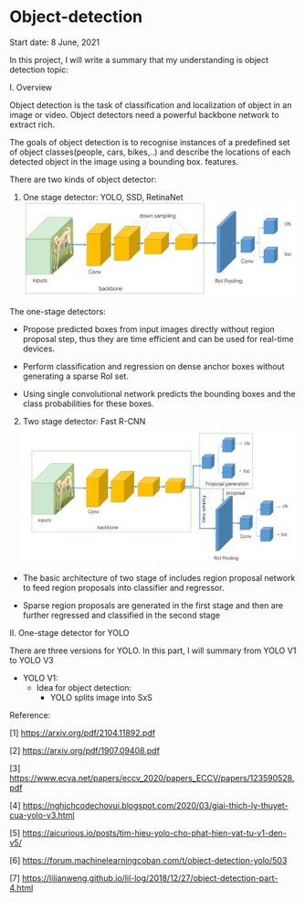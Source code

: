 # Object-detection
Start date: 8 June, 2021

In this project, I will write a summary that my understanding is object detection topic:

I. Overview

Object detection is the task of classification and localization of object in an image or video. Object
detectors need a powerful backbone network to extract rich.

The goals of object detection is to recognise instances of a predefined set of object classes(people, cars, bikes,..) 
and describe the locations of each detected object in the image using a bounding box. 
features.

There are two kinds of object detector:

1. One stage detector: YOLO, SSD, RetinaNet
![img_2.png](img_2.png)
   
The one-stage detectors: 

+ Propose predicted boxes from input images directly without region proposal step,
thus they are time efficient and can be used for real-time devices.
  
+ Perform classification and regression on dense anchor boxes without generating a sparse RoI set.

+ Using single convolutional network predicts the bounding boxes and the class probabilities for these boxes.

2. Two stage detector: Fast R-CNN
![img_1.png](img_1.png)
   
+ The basic architecture of two stage of includes region proposal network to feed region proposals into classifier and
regressor.

+ Sparse region proposals are generated in the first stage and then are further regressed and classified in the second stage

II. One-stage detector for YOLO

There are three versions for YOLO. In this part, I will summary from YOLO V1 to YOLO V3

- YOLO V1:
    - Idea for object detection:
        + YOLO splits image into SxS 

Reference:

[1] https://arxiv.org/pdf/2104.11892.pdf

[2] https://arxiv.org/pdf/1907.09408.pdf

[3] https://www.ecva.net/papers/eccv_2020/papers_ECCV/papers/123590528.pdf

[4] https://nghichcodechovui.blogspot.com/2020/03/giai-thich-ly-thuyet-cua-yolo-v3.html

[5] https://aicurious.io/posts/tim-hieu-yolo-cho-phat-hien-vat-tu-v1-den-v5/

[6] https://forum.machinelearningcoban.com/t/object-detection-yolo/503

[7] https://lilianweng.github.io/lil-log/2018/12/27/object-detection-part-4.html